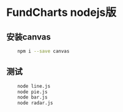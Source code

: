 # FundCharts nodejs版

## 安装canvas
``` sh
	npm i --save canvas
```

## 测试
``` sh
    node line.js
    node pie.js
    node bar.js
	node radar.js
```